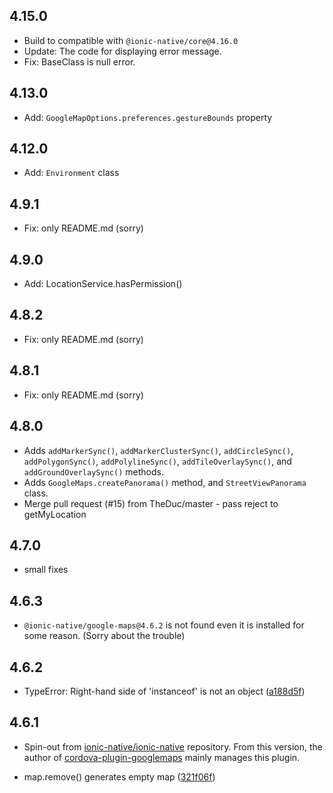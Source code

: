 ## 4.15.0
  - Build to compatible with `@ionic-native/core@4.16.0`
  - Update: The code for displaying error message.
  - Fix: BaseClass is null error.

## 4.13.0
  - Add: `GoogleMapOptions.preferences.gestureBounds` property

## 4.12.0
  - Add: `Environment` class

## 4.9.1
  - Fix: only README.md (sorry)

## 4.9.0
  - Add: LocationService.hasPermission()

## 4.8.2
  - Fix: only README.md (sorry)

## 4.8.1
  - Fix: only README.md (sorry)

## 4.8.0
  - Adds `addMarkerSync()`, `addMarkerClusterSync()`, `addCircleSync()`, `addPolygonSync()`, `addPolylineSync()`, `addTileOverlaySync()`, and  `addGroundOverlaySync()` methods.
  - Adds `GoogleMaps.createPanorama()` method, and `StreetViewPanorama` class.
  - Merge pull request (#15) from TheDuc/master - pass reject to getMyLocation

## 4.7.0
  - small fixes

## 4.6.3
  - `@ionic-native/google-maps@4.6.2` is not found even it is installed for some reason.
  (Sorry about the trouble)

## 4.6.2

  - TypeError: Right-hand side of 'instanceof' is not an object ([a188d5f](https://github.com/ionic-team/ionic-native-google-maps/commit/a188d5f))

## 4.6.1
  - Spin-out from [ionic-native/ionic-native](https://github.com/ionic-team/ionic-native/) repository.
From this version, the author of [cordova-plugin-googlemaps](https://github.com/mapsplugin/cordova-plugin-googlemaps) mainly manages this plugin.

  - map.remove() generates empty map ([321f06f](https://github.com/ionic-team/ionic-native-google-maps/commit/321f06f))
